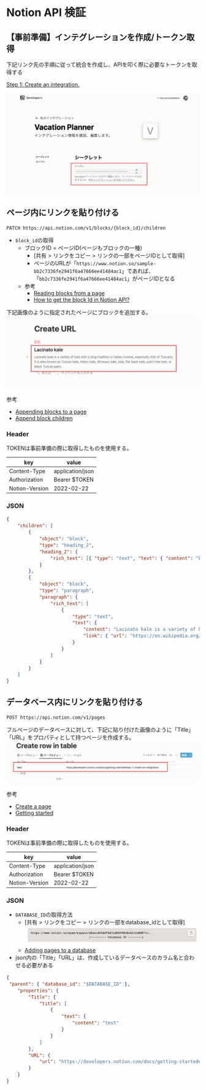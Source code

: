 # Notion API 検証
## 【事前準備】インテグレーションを作成/トークン取得

下記リンク先の手順に従って統合を作成し、APIを叩く際に必要なトークンを取得する

[Step 1: Create an integration.](https://developers.notion.com/docs/getting-started#step-1-create-an-integration)

![picture 2](images/045a5016a8823a4eb10da57eeb8e008a262150be40084ff92fd379f1fea370a9.png)

## ページ内にリンクを貼り付ける
`PATCH https://api.notion.com/v1/blocks/{block_id}/children`

- `block_id`の取得
  - ブロックID = ページID(ページもブロックの一種)
    - [共有 > リンクをコピー > リンクの一部をページIDとして取得]
    - ページのURLが「`https://www.notion.so/sample-bb2c7336fe2941f6a47666ee41484ac1`」であれば、「`bb2c7336fe2941f6a47666ee41484ac1`」がページIDとなる
  - 参考
    - [Reading blocks from a page](https://developers.notion.com/docs/working-with-page-content#reading-blocks-from-a-page)
    - [How to get the block Id in Notion API?](https://stackoverflow.com/questions/67618449/how-to-get-the-block-id-in-notion-api)

下記画像のように指定されたページにブロックを追加する。
![picture 6](images/d23ddaf39be56cd15aded49136f8546df83c2dba06d4155525fd0489bd2267a0.png)

参考
- [Appending blocks to a page](https://developers.notion.com/docs/working-with-page-content#appending-blocks-to-a-page)
- [Append block children](https://developers.notion.com/reference/patch-block-children)


### Header
TOKENは事前準備の際に取得したものを使用する。

| key            | value            |
| -------------- | ---------------- |
| Content-Type   | application/json |
| Authorization  | Bearer $TOKEN     |
| Notion-Version | 2022-02-22       |

### JSON
```json
{
	"children": [
		{
			"object": "block",
			"type": "heading_2",
			"heading_2": {
				"rich_text": [{ "type": "text", "text": { "content": "Lacinato kale" } }]
			}
		},
		{
			"object": "block",
			"type": "paragraph",
			"paragraph": {
				"rich_text": [
					{
						"type": "text",
						"text": {
							"content": "Lacinato kale is a variety of kale with a long tradition in Italian cuisine, especially that of Tuscany. It is also known as Tuscan kale, Italian kale, dinosaur kale, kale, flat back kale, palm tree kale, or black Tuscan palm.",
							"link": { "url": "https://en.wikipedia.org/wiki/Lacinato_kale" }
						}
					}
				]
			}
		}
	]
}
```

## データベース内にリンクを貼り付ける
`POST https://api.notion.com/v1/pages`

フルページのデータベースに対して、下記に貼り付けた画像のように「Title」「URL」をプロパティとして持つページを作成する。
![picture 4](images/fec241fd6dfd1e4c90eb7bba80f9823229fcd4b6fa223ef38bba6150ae74fccd.png)

参考
- [Create a page](https://developers.notion.com/reference/post-page)
- [Getting started](https://developers.notion.com/docs)

### Header
TOKENは事前準備の際に取得したものを使用する。

| key            | value            |
| -------------- | ---------------- |
| Content-Type   | application/json |
| Authorization  | Bearer $TOKEN     |
| Notion-Version | 2022-02-22       |

### JSON
- `DATABASE_ID`の取得方法
  - [共有 > リンクをコピー > リンクの一部をdatabase_idとして取得]
  ![picture 5](images/b272e860f70be2c2800416067a727df9e5ec8aaf15c8e3f1fa3b698fc966ada6.png)
  - [Adding pages to a database](https://developers.notion.com/docs/working-with-databases#adding-pages-to-a-database)
- json内の「Title」「URL」は、作成しているデータベースのカラム名と合わせる必要がある

```json
{
 "parent": { "database_id": "$DATABASE_ID" },
	"properties": {
		"Title": {
			"title": [
				{
					"text": {
						"content": "test"
					}
				}
			]
		},
		"URL": {
			"url": "https://developers.notion.com/docs/getting-started#step-1-create-an-integration"
		}
	}
}
```
